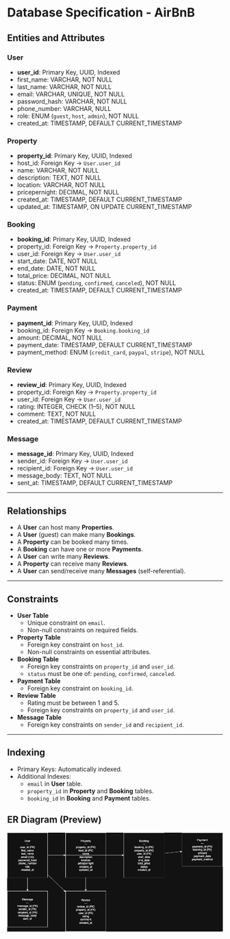 # Database Specification - AirBnB

## Entities and Attributes

### User
- **user_id**: Primary Key, UUID, Indexed
- first_name: VARCHAR, NOT NULL
- last_name: VARCHAR, NOT NULL
- email: VARCHAR, UNIQUE, NOT NULL
- password_hash: VARCHAR, NOT NULL
- phone_number: VARCHAR, NULL
- role: ENUM (`guest`, `host`, `admin`), NOT NULL
- created_at: TIMESTAMP, DEFAULT CURRENT_TIMESTAMP

### Property
- **property_id**: Primary Key, UUID, Indexed
- host_id: Foreign Key → `User.user_id`
- name: VARCHAR, NOT NULL
- description: TEXT, NOT NULL
- location: VARCHAR, NOT NULL
- pricepernight: DECIMAL, NOT NULL
- created_at: TIMESTAMP, DEFAULT CURRENT_TIMESTAMP
- updated_at: TIMESTAMP, ON UPDATE CURRENT_TIMESTAMP

### Booking
- **booking_id**: Primary Key, UUID, Indexed
- property_id: Foreign Key → `Property.property_id`
- user_id: Foreign Key → `User.user_id`
- start_date: DATE, NOT NULL
- end_date: DATE, NOT NULL
- total_price: DECIMAL, NOT NULL
- status: ENUM (`pending`, `confirmed`, `canceled`), NOT NULL
- created_at: TIMESTAMP, DEFAULT CURRENT_TIMESTAMP

### Payment
- **payment_id**: Primary Key, UUID, Indexed
- booking_id: Foreign Key → `Booking.booking_id`
- amount: DECIMAL, NOT NULL
- payment_date: TIMESTAMP, DEFAULT CURRENT_TIMESTAMP
- payment_method: ENUM (`credit_card`, `paypal`, `stripe`), NOT NULL

### Review
- **review_id**: Primary Key, UUID, Indexed
- property_id: Foreign Key → `Property.property_id`
- user_id: Foreign Key → `User.user_id`
- rating: INTEGER, CHECK (1–5), NOT NULL
- comment: TEXT, NOT NULL
- created_at: TIMESTAMP, DEFAULT CURRENT_TIMESTAMP

### Message
- **message_id**: Primary Key, UUID, Indexed
- sender_id: Foreign Key → `User.user_id`
- recipient_id: Foreign Key → `User.user_id`
- message_body: TEXT, NOT NULL
- sent_at: TIMESTAMP, DEFAULT CURRENT_TIMESTAMP

---

## Relationships
- A **User** can host many **Properties**.
- A **User** (guest) can make many **Bookings**.
- A **Property** can be booked many times.
- A **Booking** can have one or more **Payments**.
- A **User** can write many **Reviews**.
- A **Property** can receive many **Reviews**.
- A **User** can send/receive many **Messages** (self-referential).

---

## Constraints
- **User Table**
    - Unique constraint on `email`.
    - Non-null constraints on required fields.
- **Property Table**
    - Foreign key constraint on `host_id`.
    - Non-null constraints on essential attributes.
- **Booking Table**
    - Foreign key constraints on `property_id` and `user_id`.
    - `status` must be one of: `pending`, `confirmed`, `canceled`.
- **Payment Table**
    - Foreign key constraint on `booking_id`.
- **Review Table**
    - Rating must be between 1 and 5.
    - Foreign key constraints on `property_id` and `user_id`.
- **Message Table**
    - Foreign key constraints on `sender_id` and `recipient_id`.

---

## Indexing
- Primary Keys: Automatically indexed.
- Additional Indexes:
    - `email` in **User** table.
    - `property_id` in **Property** and **Booking** tables.
    - `booking_id` in **Booking** and **Payment** tables. 

## ER Diagram (Preview)
![ERD Preview](./er_diagram_drawio.png)
